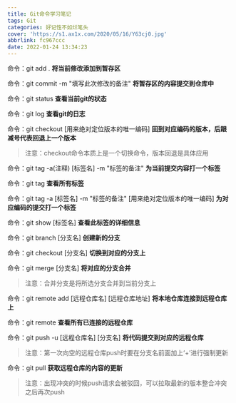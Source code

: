 ```yaml
---
title: Git命令学习笔记
tags: Git
categories: 好记性不如烂笔头
cover: 'https://s1.ax1x.com/2020/05/16/Y63cj0.jpg'
abbrlink: fc967ccc
date: 2022-01-24 13:34:23
---
```


命令：git add . 	**将当前修改添加到暂存区**

命令：git commit -m "填写此次修改的备注" 	**将暂存区的内容提交到仓库中**

命令：git status	**查看当前git的状态**

命令：git log	**查看git的日志**

命令：git checkout [用来绝对定位版本的唯一编码]	 **回到对应编码的版本，后跟减号代表回退上一个版本**

> 注意：checkout命令本质上是一个切换命令，版本回退是具体应用


命令：git tag -a(注释) [标签名] -m "标签的备注"	**为当前提交内容打一个标签**

命令：git tag	**查看所有标签**

命令：git tag -a [标签名] -m "标签的备注" [用来绝对定位版本的唯一编码]	**为对应编码的提交打一个标签**

命令：git show [标签名]	**查看此标签的详细信息**

命令：git branch [分支名]	**创建新的分支**

命令：git checkout [分支名]	**切换到对应的分支上**

命令：git merge [分支名]	**将对应的分支合并**

> 注意：合并分支是将所选分支合并到当前分支上


命令：git remote add [远程仓库名] [远程仓库地址]	**将本地仓库连接到远程仓库上**

命令：git remote	**查看所有已连接的远程仓库**

命令：git push -u [远程仓库名] [分支名]	**将代码提交到对应的远程仓库**

> 注意：第一次向空的远程仓库push时要在分支名前面加上‘+’进行强制更新


命令：git pull	**获取远程仓库的内容的更新**

> 注意：出现冲突的时候push请求会被驳回，可以拉取最新的版本整合冲突之后再次push


